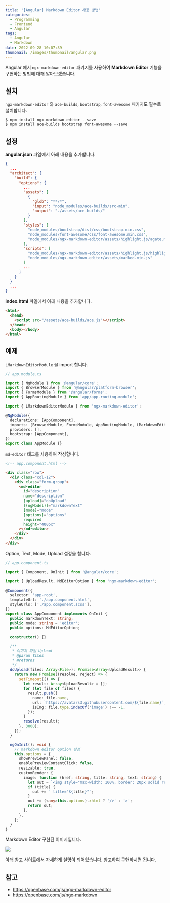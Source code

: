 ```yaml
---
title: '[Angular] Markdown Editor 사용 방법'
categories:
  - Programming
  - Frontend
  - Angular
tags:
  - Angular
  - Markdown
date: 2022-09-28 10:07:39
thumbnail: /images/thumbnail/angular.png
---
```


Angular 에서 `ngx-markdown-editor` 패키지를 사용하여 **Markdown Editor** 기능을 구현하는 방법에 대해 알아보겠습니다.

## 설치

`ngx-markdown-editor` 와 `ace-builds`, `bootstrap`, `font-awesome` 패키지도 필수로 설치합니다.

```shell
$ npm install ngx-markdown-editor --save
$ npm install ace-builds bootstrap font-awesome --save
```

## 설정

**angular.json** 파일에서 아래 내용을 추가합니다.

```json
{
  ...
  "architect": {
    "build": {
      "options": {
        ...
        "assets": [
          {
            "glob": "**/*",
            "input": "node_modules/ace-builds/src-min",
            "output": "./assets/ace-builds/"
          }
        ],
        "styles": [
          "node_modules/bootstrap/dist/css/bootstrap.min.css",
          "node_modules/font-awesome/css/font-awesome.min.css",
          "node_modules/ngx-markdown-editor/assets/highlight.js/agate.min.css"
        ],
        "scripts": [
          "node_modules/ngx-markdown-editor/assets/highlight.js/highlight.min.js",
          "node_modules/ngx-markdown-editor/assets/marked.min.js"
        ]
        ...
      }
    }
  }
  ...
}
```

**index.html** 파일에서 아래 내용을 추가합니다.

```html
<html>
  <head>
    <script src="/assets/ace-builds/ace.js"></script>
  </head>
  <body></body>
</html>
```

## 예제

`LMarkdownEditorModule` 을 import 합니다.

```ts
// app.module.ts

import { NgModule } from '@angular/core';
import { BrowserModule } from '@angular/platform-browser';
import { FormsModule } from '@angular/forms';
import { AppRoutingModule } from 'app/app-routing.module';

import { LMarkdownEditorModule } from 'ngx-markdown-editor';

@NgModule({
  declarations: [AppComponent],
  imports: [BrowserModule, FormsModule, AppRoutingModule, LMarkdownEditorModule],
  providers: [],
  bootstrap: [AppComponent],
})
export class AppModule {}
```

`md-editor` 태그를 사용하여 작성합니다.

```html
<!-- app.component.html -->

<div class="row">
  <div class="col-12">
    <div class="form-group">
      <md-editor
        id="description"
        name="description"
        [upload]="doUpload"
        [(ngModel)]="markdownText"
        [mode]="mode"
        [options]="options"
        required
        height="400px"
      ></md-editor>
    </div>
  </div>
</div>
```

Option, Text, Mode, Upload 설정을 합니다.

```ts
// app.component.ts

import { Component, OnInit } from '@angular/core';

import { UploadResult, MdEditorOption } from 'ngx-markdown-editor';

@Component({
  selector: 'app-root',
  templateUrl: './app.component.html',
  styleUrls: ['./app.component.scss'],
})
export class AppComponent implements OnInit {
  public markdownText: string;
  public mode: string = 'editor';
  public options: MdEditorOption;

  constructor() {}

  /**
   * 이미지 파일 Upload
   * @param files
   * @returns
   */
  doUpload(files: Array<File>): Promise<Array<UploadResult>> {
    return new Promise((resolve, reject) => {
      setTimeout(() => {
        let result: Array<UploadResult> = [];
        for (let file of files) {
          result.push({
            name: file.name,
            url: `https://avatars3.githubusercontent.com/${file.name}`,
            isImg: file.type.indexOf('image') !== -1,
          });
        }
        resolve(result);
      }, 3000);
    });
  }

  ngOnInit(): void {
    // markdown editor option 설정
    this.options = {
      showPreviewPanel: false,
      enablePreviewContentClick: false,
      resizable: true,
      customRender: {
        image: function (href: string, title: string, text: string) {
          let out = `<img style="max-width: 100%; border: 20px solid red;" src="${href}" alt="${text}"`;
          if (title) {
            out += ` title="${title}"`;
          }
          out += (<any>this.options).xhtml ? '/>' : '>';
          return out;
        },
      },
    };
  }
}
```

Markdown Editor 구현된 이미지입니다.

![](/images/angular/markdown_editor.png)

아래 참고 사이트에서 자세하게 설명이 되어있습니다. 참고하여 구현하시면 됩니다.

## 참고

- https://openbase.com/js/ngx-markdown-editor
- https://openbase.com/js/ngx-markdown
